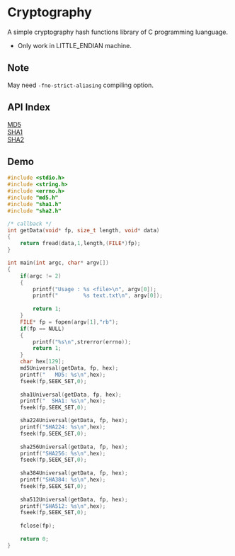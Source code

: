 # Cryptography
A simple cryptography hash functions library of C programming luanguage.
* Only work in LITTLE_ENDIAN machine.

## Note
May need ``-fno-strict-aliasing`` compiling option.

## API Index
[MD5](doc/md5.md)  
[SHA1](doc/sha1.md)  
[SHA2](doc/sha2.md)  

## Demo
```C
#include <stdio.h>
#include <string.h>
#include <errno.h>
#include "md5.h"
#include "sha1.h"
#include "sha2.h"

/* callback */
int getData(void* fp, size_t length, void* data)
{
	return fread(data,1,length,(FILE*)fp);
}

int main(int argc, char* argv[])
{	
	if(argc != 2)
	{
		printf("Usage : %s <file>\n", argv[0]);
		printf("        %s text.txt\n", argv[0]);
		
		return 1;
	}
	FILE* fp = fopen(argv[1],"rb"); 
	if(fp == NULL)
	{
		printf("%s\n",strerror(errno));
		return 1;
	}
	char hex[129];
	md5Universal(getData, fp, hex);
	printf("   MD5: %s\n",hex);
	fseek(fp,SEEK_SET,0);
	
	sha1Universal(getData, fp, hex);
	printf("  SHA1: %s\n",hex);
	fseek(fp,SEEK_SET,0);

	sha224Universal(getData, fp, hex);
	printf("SHA224: %s\n",hex);
	fseek(fp,SEEK_SET,0);
	
	sha256Universal(getData, fp, hex);
	printf("SHA256: %s\n",hex);
	fseek(fp,SEEK_SET,0);
	
	sha384Universal(getData, fp, hex);
	printf("SHA384: %s\n",hex);
	fseek(fp,SEEK_SET,0);
	
	sha512Universal(getData, fp, hex);
	printf("SHA512: %s\n",hex);
	fseek(fp,SEEK_SET,0);
	
	fclose(fp);
	
	return 0;
}
```